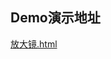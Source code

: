 ## Demo演示地址
[放大镜.html](https://coderlius.github.io/H5Sth/%E6%94%BE%E5%A4%A7%E9%95%9C/%E6%94%BE%E5%A4%A7%E9%95%9C.html) 